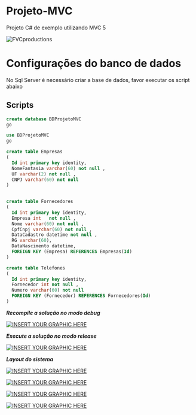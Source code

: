 # Projeto-MVC
Projeto C# de exemplo utilizando MVC 5

 <img src="https://encrypted-tbn0.gstatic.com/images?q=tbn:ANd9GcRLDFinUslL6IeWUb1zxGBseg7EXWR1VNkxxij4-hpUtdr7ezwe&s" title="FVCproductions" alt="FVCproductions"> 
 
# Configurações do banco de dados
No Sql Server é necessário criar a base de dados, favor executar os script abaixo
## Scripts

```sql
create database BDProjetoMVC
go

use BDProjetoMVC
go

create table Empresas
(
  Id int primary key identity,
  NomeFantasia varchar(60) not null ,
  UF varchar(2) not null ,
  CNPJ varchar(60) not null 
)
 

create table Fornecedores
(
  Id int primary key identity,
  Empresa int	not null ,
  Nome varchar(60) not null ,
  CpfCnpj varchar(60) not null ,
  DataCadastro datetime not null ,
  RG varchar(60),
  DataNascimento datetime,
  FOREIGN KEY (Empresa) REFERENCES Empresas(Id)
)

create table Telefones
(
  Id int primary key identity,
  Fornecedor int not null ,
  Numero varchar(60) not null 
  FOREIGN KEY (Fornecedor) REFERENCES Fornecedores(Id)
)
```

***Recompile a solução no modo debug***

[![INSERT YOUR GRAPHIC HERE](https://i.imgur.com/hjWUYTy.png)]()

***Execute a solução no modo release***

[![INSERT YOUR GRAPHIC HERE]( https://i.imgur.com/UfAruvX.png)]()

 
***Layout do sistema***
  
[![INSERT YOUR GRAPHIC HERE](https://i.imgur.com/RwuEoQO.png)]()


[![INSERT YOUR GRAPHIC HERE](https://i.imgur.com/uHbCdfk.png)]()


[![INSERT YOUR GRAPHIC HERE](https://i.imgur.com/InNhqHi.png)]()


[![INSERT YOUR GRAPHIC HERE](https://i.imgur.com/bRu9mKb.png)]()

 
